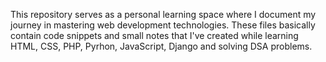 This repository serves as a personal learning space where I document my journey in mastering web development technologies. These files basically contain code snippets and small notes that I've created while learning HTML, CSS, PHP, Pyrhon, JavaScript, Django and solving DSA problems. 
